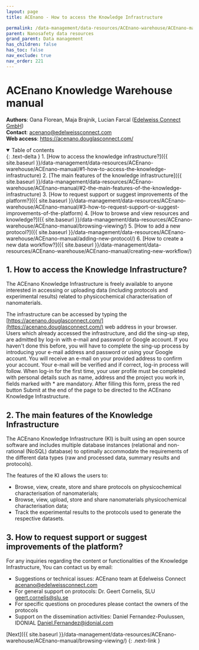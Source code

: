 ```yaml
---
layout: page
title: ACEnano - How to access the Knowledge Infrastructure

permalink: /data-management/data-resources/ACEnano-warehouse/ACEnano-manual/
parent: Nanosafety data resources
grand_parent: Data management
has_children: false
has_toc: false
nav_exclude: true
nav_order: 221
---
```


# ACEnano Knowledge Warehouse manual

**Authors**: Oana Florean, Maja Brajnik, Lucian Farcal ([Edelweiss Connect GmbH](https://edelweissconnect.com/))<br>
**Contact**: <acenano@edelweissconnect.com><br>
**Web access**: <https://acenano.douglasconnect.com/>

<details open markdown="block">
  <summary>
    Table of contents
  </summary>
  {: .text-delta }
1. [How to access the knowledge infrastructure?]({{ site.baseurl }}/data-management/data-resources/ACEnano-warehouse/ACEnano-manual/#1-how-to-access-the-knowledge-infrastructure)
2. [The main features of the knowledge infrastructure]({{ site.baseurl }}/data-management/data-resources/ACEnano-warehouse/ACEnano-manual/#2-the-main-features-of-the-knowledge-infrastructure)
3. [How to request support or suggest improvements of the platform?]({{ site.baseurl }}/data-management/data-resources/ACEnano-warehouse/ACEnano-manual/#3-how-to-request-support-or-suggest-improvements-of-the-platform)
4. [How to browse and view resources and knowledge?]({{ site.baseurl }}/data-management/data-resources/ACEnano-warehouse/ACEnano-manual/browsing-viewing/)
5. [How to add a new protocol?]({{ site.baseurl }}/data-management/data-resources/ACEnano-warehouse/ACEnano-manual/adding-new-protocol/)
6. [How to create a new data workflow?]({{ site.baseurl }}/data-management/data-resources/ACEnano-warehouse/ACEnano-manual/creating-new-workflow/)
</details>


## 1. How to access the Knowledge Infrastructure?
The ACEnano Knowledge Infrastructure is freely available to anyone interested in accessing or uploading data (including protocols and experimental results) related to physicochemical characterisation of nanomaterials.

The infrastructure can be accessed by typing the [https://acenano.douglasconnect.com/](https://acenano.douglasconnect.com/) web address in your browser. Users which already accessed the infrastructure, and did the sing-up step, are admitted by log-in with e-mail and password or Google account. If you haven't done this before, you will have to complete the sing-up process by introducing your e-mail address and password or using your Google account. You will receive an e-mail on your provided address to confirm your account. Your e-mail will be verified and if correct, log-in process will follow. When log-in for the first time, your user profile must be completed with personal details such as name, address and the project you work in, fields marked with * are mandatory. After filling this form, press the red button Submit at the end of the page to be directed to the ACEnano Knowledge Infrastructure.

## 2. The main features of the Knowledge Infrastructure
The ACEnano Knowledge Infrastructure (KI) is built using an open source software and includes multiple database instances (relational and non-rational (NoSQL) database) to optimally accommodate the requirements of the different data types (raw and processed data, summary results and protocols).

The features of the KI allows the users to:
* Browse, view, create, store and share protocols on physicochemical characterisation of nanomaterials;
* Browse, view, upload, store and share nanomaterials physicochemical characterisation data;
* Track the experimental results to the protocols used to generate the respective datasets.

## 3. How to request support or suggest improvements of the platform?
For any inquiries regarding the content or functionalities of the Knowledge Infrastructure, You can contact us by email:
* Suggestions or technical issues: ACEnano team at Edelweiss Connect <acenano@edelweissconnect.com>
* For general support on protocols: Dr. Geert Cornelis, SLU <geert.cornelis@slu.se>
* For specific questions on procedures please contact the owners of the protocols
* Support on the dissemination activities: Daniel Fernandez-Poulussen, IDONIAL <Daniel.Fernandez@idonial.com>

[Next]({{ site.baseurl }}/data-management/data-resources/ACEnano-warehouse/ACEnano-manual/browsing-viewing/)
{: .next-link }
